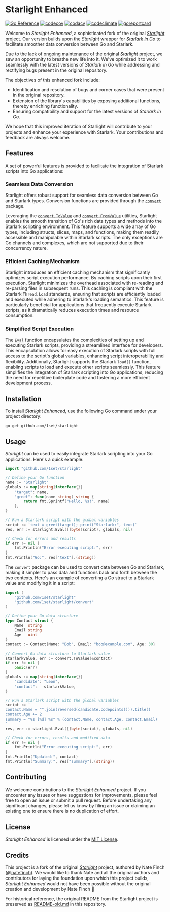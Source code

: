 # Starlight Enhanced

[![Go Reference](https://pkg.go.dev/badge/github.com/1set/starlight.svg)](https://pkg.go.dev/github.com/1set/starlight)
[![codecov](https://codecov.io/github/1set/starlight/branch/master/graph/badge.svg?token=yDu7JCcMHv)](https://codecov.io/github/1set/starlight)
[![codacy](https://app.codacy.com/project/badge/Grade/211835be0f0241269e38fd8913648e1e)](https://app.codacy.com/gh/1set/starlight/dashboard?utm_source=gh&utm_medium=referral&utm_content=&utm_campaign=Badge_grade)
[![codeclimate](https://api.codeclimate.com/v1/badges/20035dc9703387ad14c6/maintainability)](https://codeclimate.com/github/1set/starlight/maintainability)
[![goreportcard](https://goreportcard.com/badge/github.com/1set/starlight)](https://goreportcard.com/report/github.com/1set/starlight)

Welcome to *Starlight Enhanced*, a sophisticated fork of the original [*Starlight*](https://github.com/starlight-go/starlight) project. Our version builds upon the *Starlight* wrapper for [*Starlark in Go*](https://github.com/google/starlark-go) to facilitate smoother data conversion between Go and Starlark.

Due to the lack of ongoing maintenance of the original [*Starlight*](https://github.com/starlight-go/starlight/commits/master) project, we saw an opportunity to breathe new life into it. We've optimized it to work seamlessly with the latest versions of *Starlark in Go* while addressing and rectifying bugs present in the original repository.

The objectives of this enhanced fork include:

- Identification and resolution of bugs and corner cases that were present in the original repository.
- Extension of the library's capabilities by exposing additional functions, thereby enriching functionality.
- Ensuring compatibility and support for the latest versions of *Starlark in Go*.

We hope that this improved iteration of Starlight will contribute to your projects and enhance your experience with Starlark. Your contributions and feedback are always welcome.

## Features

A set of powerful features is provided to facilitate the integration of Starlark scripts into Go applications:

### Seamless Data Conversion

Starlight offers robust support for seamless data conversion between Go and Starlark types. Conversion functions are provided through the [`convert`](https://pkg.go.dev/github.com/1set/starlight/convert) package.

Leveraging the [`convert.ToValue`](https://pkg.go.dev/github.com/1set/starlight/convert#ToValue) and [`convert.FromValue`](https://pkg.go.dev/github.com/1set/starlight/convert#FromValue) utilities, Starlight enables the smooth transition of Go's rich data types and methods into the Starlark scripting environment. This feature supports a wide array of Go types, including structs, slices, maps, and functions, making them readily accessible and manipulable within Starlark scripts. The only exceptions are Go channels and complexes, which are not supported due to their concurrency nature.

### Efficient Caching Mechanism

Starlight introduces an efficient caching mechanism that significantly optimizes script execution performance. By caching scripts upon their first execution, Starlight minimizes the overhead associated with re-reading and re-parsing files in subsequent runs. This caching is compliant with the Starlark `Thread.Load` standards, ensuring that scripts are efficiently loaded and executed while adhering to Starlark's loading semantics. This feature is particularly beneficial for applications that frequently execute Starlark scripts, as it dramatically reduces execution times and resource consumption.

### Simplified Script Execution

The [`Eval`](https://pkg.go.dev/github.com/1set/starlight#Eval) function encapsulates the complexities of setting up and executing Starlark scripts, providing a streamlined interface for developers. This encapsulation allows for easy execution of Starlark scripts with full access to the script's global variables, enhancing script interoperability and flexibility. Additionally, Starlight supports the Starlark `load()` function, enabling scripts to load and execute other scripts seamlessly. This feature simplifies the integration of Starlark scripting into Go applications, reducing the need for repetitive boilerplate code and fostering a more efficient development process.

## Installation

To install *Starlight Enhanced*, use the following Go command under your project directory:

```bash
go get github.com/1set/starlight
```

## Usage

*Starlight* can be used to easily integrate Starlark scripting into your Go applications. Here's a quick example:

```go
import "github.com/1set/starlight"

// Define your Go function
name := "Starlight"
globals := map[string]interface{}{
    "target": name,
    "greet": func(name string) string {
        return fmt.Sprintf("Hello, %s!", name)
    },
}

// Run a Starlark script with the global variables
script := `text = greet(target); print("Starlark:", text)`
res, err := starlight.Eval([]byte(script), globals, nil)

// Check for errors and results
if err != nil {
    fmt.Println("Error executing script:", err)
}
fmt.Println("Go:", res["text"].(string))
```

The `convert` package can be used to convert data between Go and Starlark, making it simpler to pass data and functions back and forth between the two contexts. Here's an example of converting a Go struct to a Starlark value and modifying it in a script:

```go
import (
	"github.com/1set/starlight"
	"github.com/1set/starlight/convert"
)

// Define your Go data structure
type Contact struct {
    Name  string
    Email string
    Age   uint
}
contact := Contact{Name: "Bob", Email: "bob@example.com", Age: 30}

// Convert Go data structure to Starlark value
starlarkValue, err := convert.ToValue(&contact)
if err != nil {
    panic(err)
}
globals := map[string]interface{}{
    "candidate": "Leon",
    "contact":   starlarkValue,
}

// Run a Starlark script with the global variables
script := `
contact.Name = "".join(reversed(candidate.codepoints())).title()
contact.Age += 2
summary = "%s [%d] %s" % (contact.Name, contact.Age, contact.Email)
`
res, err := starlight.Eval([]byte(script), globals, nil)

// Check for errors, results and modified data
if err != nil {
    fmt.Println("Error executing script:", err)
}
fmt.Println("Updated:", contact)
fmt.Println("Summary:", res["summary"].(string))
```

## Contributing

We welcome contributions to the *Starlight Enhanced* project. If you encounter any issues or have suggestions for improvements, please feel free to open an issue or submit a pull request. Before undertaking any significant changes, please let us know by filing an issue or claiming an existing one to ensure there is no duplication of effort.

## License

*Starlight Enhanced* is licensed under the [MIT License](LICENSE).

## Credits

This project is a fork of the original [*Starlight*](https://github.com/starlight-go/starlight) project, authored by Nate Finch ([@natefinch](https://github.com/natefinch)). We would like to thank Nate and all the original authors and contributors for laying the foundation upon which this project builds, *Starlight Enhanced* would not have been possible without the original creation and development by Nate Finch 🎉

For historical reference, the original README from the Starlight project is preserved as [README-old.md](README-old.md) in this repository.
